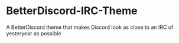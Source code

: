 # BetterDiscord-IRC-Theme
A BetterDiscord theme that makes Discord look as close to an IRC of yesteryear as possible

